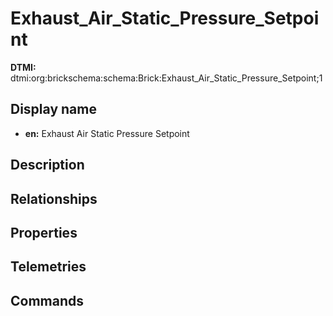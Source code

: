 # Exhaust_Air_Static_Pressure_Setpoint
**DTMI:** dtmi:org:brickschema:schema:Brick:Exhaust_Air_Static_Pressure_Setpoint;1
## Display name
- **en:** Exhaust Air Static Pressure Setpoint
## Description
## Relationships
## Properties
## Telemetries
## Commands
